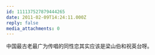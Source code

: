 ```yaml
---
id: 111137527879444265
date: 2011-02-09T14:24:11.000Z
reply: false
media_attachments: 0
---
```


中国最古老最广为传唱的同性恋其实应该是梁山伯和祝英台呀。

